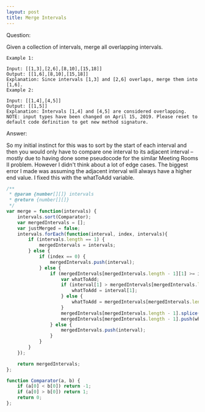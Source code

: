 ```yaml
---
layout: post
title: Merge Intervals
---
```


Question:

Given a collection of intervals, merge all overlapping intervals.

~~~
Example 1:

Input: [[1,3],[2,6],[8,10],[15,18]]
Output: [[1,6],[8,10],[15,18]]
Explanation: Since intervals [1,3] and [2,6] overlaps, merge them into [1,6].
Example 2:

Input: [[1,4],[4,5]]
Output: [[1,5]]
Explanation: Intervals [1,4] and [4,5] are considered overlapping.
NOTE: input types have been changed on April 15, 2019. Please reset to default code definition to get new method signature.
~~~

Answer:

So my initial instinct for this was to sort by the start of each interval and then you would only have to compare one interval to its adjacent interval – mostly due to having done some pseudocode for the similar Meeting Rooms II problem. However I didn't think about a lot of edge cases.  The biggest error I made was assuming the adjacent interval will always have a higher end value.  I fixed this with the whatToAdd variable.


```javascript
/**
 * @param {number[][]} intervals
 * @return {number[][]}
 */
var merge = function(intervals) {
    intervals.sort(Comparator);
    var mergedIntervals = [];
    var justMerged = false;
    intervals.forEach(function(interval, index, intervals){
        if (intervals.length == 1) {
            mergedIntervals = intervals;
        } else {
            if (index == 0) {
                mergedIntervals.push(interval);
            } else {
                if (mergedIntervals[mergedIntervals.length - 1][1] >= interval[0]) {
                    var whatToAdd;
                    if (interval[1] > mergedIntervals[mergedIntervals.length - 1][1]) {
                        whatToAdd = interval[1];
                    } else {
                        whatToAdd = mergedIntervals[mergedIntervals.length - 1][1];
                    }
                    mergedIntervals[mergedIntervals.length - 1].splice(1,1);
                    mergedIntervals[mergedIntervals.length - 1].push(whatToAdd);
                } else {
                    mergedIntervals.push(interval);
                }
            }
        }
    });

    return mergedIntervals;
};

function Comparator(a, b) {
    if (a[0] < b[0]) return -1;
    if (a[0] > b[0]) return 1;
    return 0;
};
```
